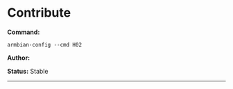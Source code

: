 # Contribute
**Command:** 
~~~
armbian-config --cmd H02
~~~

**Author:** 

**Status:** Stable



***

